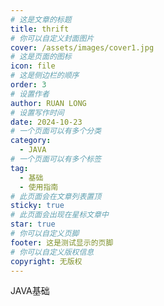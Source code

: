 ```yaml
---
# 这是文章的标题
title: thrift
# 你可以自定义封面图片
cover: /assets/images/cover1.jpg
# 这是页面的图标
icon: file
# 这是侧边栏的顺序
order: 3
# 设置作者
author: RUAN LONG
# 设置写作时间
date: 2024-10-23
# 一个页面可以有多个分类
category:
  - JAVA
# 一个页面可以有多个标签
tag:
  - 基础
  - 使用指南
# 此页面会在文章列表置顶
sticky: true
# 此页面会出现在星标文章中
star: true
# 你可以自定义页脚
footer: 这是测试显示的页脚
# 你可以自定义版权信息
copyright: 无版权
---
```


<!-- more -->
JAVA基础